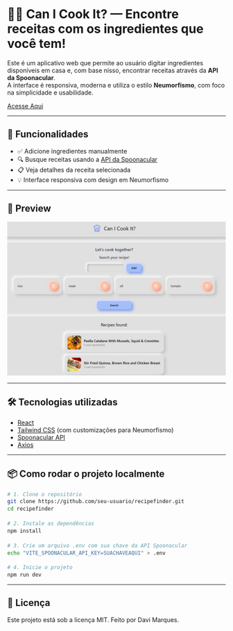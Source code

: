 # 🧑‍🍳 Can I Cook It? — Encontre receitas com os ingredientes que você tem!

Este é um aplicativo web que permite ao usuário digitar ingredientes disponíveis em casa e, com base nisso, encontrar receitas através da **API da Spoonacular**.  
A interface é responsiva, moderna e utiliza o estilo **Neumorfismo**, com foco na simplicidade e usabilidade.

[Acesse Aqui](https://can-i-cook-it.vercel.app/)

---

## 🚀 Funcionalidades

- ✅ Adicione ingredientes manualmente
- 🔍 Busque receitas usando a [API da Spoonacular](https://spoonacular.com/)
- 📋 Veja detalhes da receita selecionada
- 💡 Interface responsiva com design em Neumorfismo

---

## 📸 Preview

![preview](/src/assets/preview.png) <!-- Substitua com um caminho válido ou link -->

---

## 🛠️ Tecnologias utilizadas

- [React](https://reactjs.org/)
- [Tailwind CSS](https://tailwindcss.com/) (com customizações para Neumorfismo)
- [Spoonacular API](https://spoonacular.com/food-api)
- [Axios](https://axios-http.com/)

---

## 📦 Como rodar o projeto localmente

```bash
# 1. Clone o repositório
git clone https://github.com/seu-usuario/recipefinder.git
cd recipefinder

# 2. Instale as dependências
npm install

# 3. Crie um arquivo .env com sua chave da API Spoonacular
echo "VITE_SPOONACULAR_API_KEY=SUACHAVEAQUI" > .env

# 4. Inicie o projeto
npm run dev

```
---

## 

## 📄 Licença

Este projeto está sob a licença MIT.
Feito por Davi Marques.